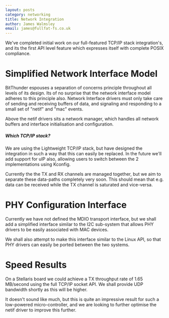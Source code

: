 ```yaml
---
layout: posts
category: networking
title: Network Integration
author: James Walmsley
email: james@fullfat-fs.co.uk
---
```


We've completed initial work on our full-featured TCP/IP stack integration's, and its the first API level feature
which expresses itself with complete POSIX compliance.

# Simplified Network Interface Model

BitThunder espouses a separation of concerns principle throughout all levels of its design. Its of no surprise
that the network interface model adheres to this principle also. Network Interface drivers must only take care
of sending and receiving buffers of data, and signaling and responding to a small set of "netif" and "mac"
events.

Above the netif drivers sits a network manager, which handles all network buffers and interface initialisation
and configuration.

<div class="note info">
  <h5>Which TCP/IP stack?</h5>
  <p>
	We are using the Lightweight TCP/IP stack, but have designed the integration in such a way that this can easily
	be replaced. In the future we'll add support for uIP also, allowing users to switch between the 2 implementations
	using Kconfig.
  </p>
</div>

Currently the the TX and RX channels are managed together, but we aim to separate these data-paths completely very
soon. This should mean that e.g. data can be received while the TX channel is saturated and vice-versa.

# PHY Configuration Interface
Currently we have not defined the MDIO transport interface, but we shall add a simplified interface similar to the
I2C sub-system that allows PHY drivers to be easily associated with MAC devices.

We shall also attempt to make this interface similar to the Linux API, so that PHY drivers can easily be ported
between the two systems.

# Speed Results

On a Stellaris board we could achieve a TX throughput rate of 1.65 MB/second using the full TCP/IP socket API.
We shall provide UDP bandwidth shortly as this will be higher.

It doesn't sound like much, but this is quite an impressive result for such a low-powered micro-controller,
and we are looking to further optimise the netif driver to improve this further.
